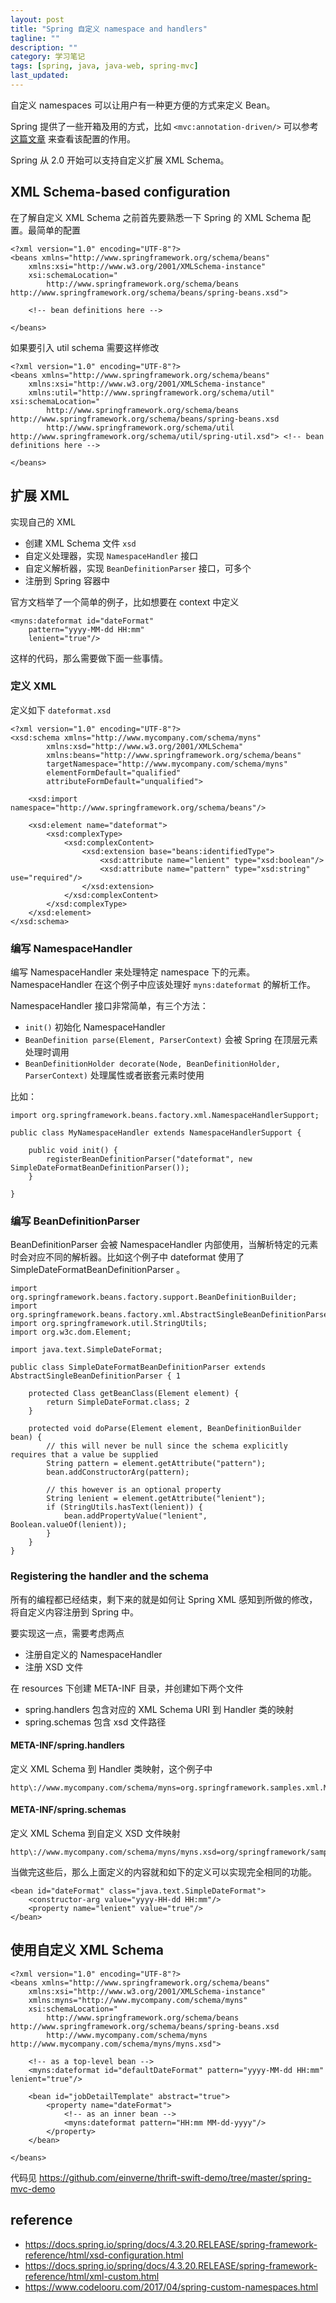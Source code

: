 ```yaml
---
layout: post
title: "Spring 自定义 namespace and handlers"
tagline: ""
description: ""
category: 学习笔记
tags: [spring, java, java-web, spring-mvc]
last_updated:
---
```



自定义 namespaces 可以让用户有一种更方便的方式来定义 Bean。

Spring 提供了一些开箱及用的方式，比如 `<mvc:annotation-driven/>` 可以参考[这篇文章](http://www.codelooru.com/2010/10/what-does-mvcannotation-driven-do.html) 来查看该配置的作用。

Spring 从 2.0 开始可以支持自定义扩展 XML Schema。

## XML Schema-based configuration
在了解自定义 XML Schema 之前首先要熟悉一下 Spring 的 XML Schema 配置。最简单的配置

    <?xml version="1.0" encoding="UTF-8"?>
    <beans xmlns="http://www.springframework.org/schema/beans"
        xmlns:xsi="http://www.w3.org/2001/XMLSchema-instance"
        xsi:schemaLocation="
            http://www.springframework.org/schema/beans http://www.springframework.org/schema/beans/spring-beans.xsd">

        <!-- bean definitions here -->

    </beans>

如果要引入 util schema 需要这样修改

    <?xml version="1.0" encoding="UTF-8"?>
    <beans xmlns="http://www.springframework.org/schema/beans"
        xmlns:xsi="http://www.w3.org/2001/XMLSchema-instance"
        xmlns:util="http://www.springframework.org/schema/util" xsi:schemaLocation="
            http://www.springframework.org/schema/beans http://www.springframework.org/schema/beans/spring-beans.xsd
            http://www.springframework.org/schema/util http://www.springframework.org/schema/util/spring-util.xsd"> <!-- bean definitions here -->

    </beans>

## 扩展 XML
实现自己的 XML

- 创建 XML Schema 文件 `xsd`
- 自定义处理器，实现 `NamespaceHandler` 接口
- 自定义解析器，实现 `BeanDefinitionParser` 接口，可多个
- 注册到 Spring 容器中

官方文档举了一个简单的例子，比如想要在 context 中定义

    <myns:dateformat id="dateFormat"
        pattern="yyyy-MM-dd HH:mm"
        lenient="true"/>

这样的代码，那么需要做下面一些事情。

### 定义 XML

定义如下 `dateformat.xsd`

    <?xml version="1.0" encoding="UTF-8"?>
    <xsd:schema xmlns="http://www.mycompany.com/schema/myns"
            xmlns:xsd="http://www.w3.org/2001/XMLSchema"
            xmlns:beans="http://www.springframework.org/schema/beans"
            targetNamespace="http://www.mycompany.com/schema/myns"
            elementFormDefault="qualified"
            attributeFormDefault="unqualified">

        <xsd:import namespace="http://www.springframework.org/schema/beans"/>

        <xsd:element name="dateformat">
            <xsd:complexType>
                <xsd:complexContent>
                    <xsd:extension base="beans:identifiedType">
                        <xsd:attribute name="lenient" type="xsd:boolean"/>
                        <xsd:attribute name="pattern" type="xsd:string" use="required"/>
                    </xsd:extension>
                </xsd:complexContent>
            </xsd:complexType>
        </xsd:element>
    </xsd:schema>

### 编写 NamespaceHandler

编写 NamespaceHandler 来处理特定 namespace 下的元素。NamespaceHandler 在这个例子中应该处理好 `myns:dateformat` 的解析工作。

NamespaceHandler 接口非常简单，有三个方法：

- `init()` 初始化 NamespaceHandler
- `BeanDefinition parse(Element, ParserContext)` 会被 Spring 在顶层元素处理时调用
- `BeanDefinitionHolder decorate(Node, BeanDefinitionHolder, ParserContext)` 处理属性或者嵌套元素时使用

比如：

    import org.springframework.beans.factory.xml.NamespaceHandlerSupport;

    public class MyNamespaceHandler extends NamespaceHandlerSupport {

        public void init() {
            registerBeanDefinitionParser("dateformat", new SimpleDateFormatBeanDefinitionParser());
        }

    }

### 编写 BeanDefinitionParser

BeanDefinitionParser 会被 NamespaceHandler 内部使用，当解析特定的元素时会对应不同的解析器。比如这个例子中 dateformat 使用了 SimpleDateFormatBeanDefinitionParser 。

    import org.springframework.beans.factory.support.BeanDefinitionBuilder;
    import org.springframework.beans.factory.xml.AbstractSingleBeanDefinitionParser;
    import org.springframework.util.StringUtils;
    import org.w3c.dom.Element;

    import java.text.SimpleDateFormat;

    public class SimpleDateFormatBeanDefinitionParser extends AbstractSingleBeanDefinitionParser { 1

        protected Class getBeanClass(Element element) {
            return SimpleDateFormat.class; 2
        }

        protected void doParse(Element element, BeanDefinitionBuilder bean) {
            // this will never be null since the schema explicitly requires that a value be supplied
            String pattern = element.getAttribute("pattern");
            bean.addConstructorArg(pattern);

            // this however is an optional property
            String lenient = element.getAttribute("lenient");
            if (StringUtils.hasText(lenient)) {
                bean.addPropertyValue("lenient", Boolean.valueOf(lenient));
            }
        }
    }

### Registering the handler and the schema
所有的编程都已经结束，剩下来的就是如何让 Spring XML 感知到所做的修改，将自定义内容注册到 Spring 中。

要实现这一点，需要考虑两点

- 注册自定义的 NamespaceHandler
- 注册 XSD 文件

在 resources 下创建 META-INF 目录，并创建如下两个文件

- spring.handlers  包含对应的 XML Schema URI 到 Handler 类的映射
- spring.schemas  包含 xsd 文件路径

#### META-INF/spring.handlers
定义 XML Schema 到 Handler 类映射，这个例子中

    http\://www.mycompany.com/schema/myns=org.springframework.samples.xml.MyNamespaceHandler

#### META-INF/spring.schemas

定义 XML Schema 到自定义 XSD 文件映射

    http\://www.mycompany.com/schema/myns/myns.xsd=org/springframework/samples/xml/myns.xsd


当做完这些后，那么上面定义的内容就和如下的定义可以实现完全相同的功能。

    <bean id="dateFormat" class="java.text.SimpleDateFormat">
        <constructor-arg value="yyyy-HH-dd HH:mm"/>
        <property name="lenient" value="true"/>
    </bean>

## 使用自定义 XML Schema

    <?xml version="1.0" encoding="UTF-8"?>
    <beans xmlns="http://www.springframework.org/schema/beans"
        xmlns:xsi="http://www.w3.org/2001/XMLSchema-instance"
        xmlns:myns="http://www.mycompany.com/schema/myns"
        xsi:schemaLocation="
            http://www.springframework.org/schema/beans http://www.springframework.org/schema/beans/spring-beans.xsd
            http://www.mycompany.com/schema/myns http://www.mycompany.com/schema/myns/myns.xsd">

        <!-- as a top-level bean -->
        <myns:dateformat id="defaultDateFormat" pattern="yyyy-MM-dd HH:mm" lenient="true"/>

        <bean id="jobDetailTemplate" abstract="true">
            <property name="dateFormat">
                <!-- as an inner bean -->
                <myns:dateformat pattern="HH:mm MM-dd-yyyy"/>
            </property>
        </bean>

    </beans>


代码见 <https://github.com/einverne/thrift-swift-demo/tree/master/spring-mvc-demo>

## reference

- <https://docs.spring.io/spring/docs/4.3.20.RELEASE/spring-framework-reference/html/xsd-configuration.html>
- <https://docs.spring.io/spring/docs/4.3.20.RELEASE/spring-framework-reference/html/xml-custom.html>
- <https://www.codelooru.com/2017/04/spring-custom-namespaces.html>
